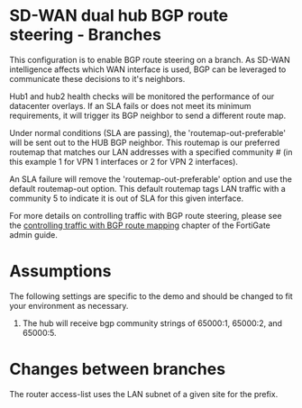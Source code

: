 # SD-WAN dual hub BGP route steering - Branches

This configuration is to enable BGP route steering on a branch. As SD-WAN intelligence affects which WAN interface is used, BGP can be leveraged to communicate these decisions to it's neighbors.

Hub1 and hub2 health checks will be monitored the performance of our datacenter overlays. If an SLA fails or does not meet its minimum requirements, it will trigger its BGP neighbor to send a different route map. 

Under normal conditions (SLA are passing), the 'routemap-out-preferable' will be sent out to the HUB BGP neighbor. This routemap is our preferred routemap that matches our LAN addresses with a specified community # (in this example 1 for VPN 1 interfaces or 2 for VPN 2 interfaces). 

An SLA failure will remove the 'routemap-out-preferable' option and use the default routemap-out option. This default routemap tags LAN traffic with a community 5 to indicate it is out of SLA for this given interface. 

For more details on controlling traffic with BGP route steering, please see the [controlling traffic with BGP route mapping](https://docs.fortinet.com/document/fortigate/7.0.5/administration-guide/256748/controlling-traffic-with-bgp-route-mapping-and-service-rules) chapter of the FortiGate admin guide. 

# Assumptions

The following settings are specific to the demo and should be changed to fit your environment as necessary.

1) The hub will receive bgp community strings of 65000:1, 65000:2, and 65000:5.


# Changes between branches

The router access-list uses the LAN subnet of a given site for the prefix.
